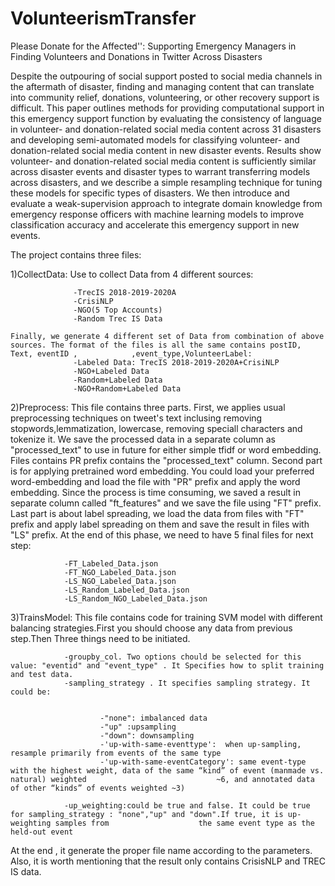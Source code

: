 # VolunteerismTransfer
Please Donate for the Affected'': Supporting Emergency Managers in Finding Volunteers and Donations in Twitter Across Disasters

Despite the outpouring of social support posted to social media channels in the aftermath of disaster, finding and managing content that can translate into community relief, donations, volunteering, or other recovery support is difficult.
This paper outlines methods for providing computational support in this emergency support function by evaluating the consistency of language in volunteer- and donation-related social media content across 31 disasters and developing semi-automated models for classifying volunteer- and donation-related social media content in new disaster events.
Results show volunteer- and donation-related social media content is sufficiently similar across disaster events and disaster types to warrant transferring models across disasters, and we describe a simple resampling technique for tuning these models for specific types of disasters.
We then introduce and evaluate a weak-supervision approach to integrate domain knowledge from emergency response officers with machine learning models to improve classification accuracy and accelerate this emergency support in new events.

The project contains three files:

  1)CollectData: Use to collect Data from 4 different sources: 
  
                  -TrecIS 2018-2019-2020A
                  -CrisiNLP
                  -NGO(5 Top Accounts)
                  -Random Trec IS Data
    
    Finally, we generate 4 different set of Data from combination of above sources. The format of the files is all the same contains postID, Text, eventID ,            ,event_type,VolunteerLabel:
                  -Labeled Data: TrecIS 2018-2019-2020A+CrisiNLP
                  -NGO+Labeled Data
                  -Random+Labeled Data
                  -NGO+Random+Labeled Data
                  
  2)Preprocess: This file contains three parts. First, we applies usual preprocessing techniques on tweet's text inclusing removing stopwords,lemmatization,           lowercase, removing speciall characters and tokenize it. We  save the processed data in a separate column as "processed_text" to use in future 
    for either simple tfidf or word embedding. Files contains PR prefix contains the "processed_text" column.
    Second part is for applying pretrained word embedding. You could load your preferred word-embedding and load the file with "PR" prefix and apply the word         embedding. Since the process is time consuming, we saved a result in separate column called "ft_features" and we save the file using "FT" prefix.
    Last part is about label spreading, we load the data from files with "FT" prefix and apply label spreading on them and save the result in files with "LS"         prefix. At the end of this phase, we need to have 5 final files for next step:
    
                -FT_Labeled_Data.json
                -FT_NGO_Labeled_Data.json
                -LS_NGO_Labeled_Data.json
                -LS_Random_Labeled_Data.json
                -LS_Random_NGO_Labeled_Data.json
                
  
  3)TrainsModel: This file contains code for training SVM model with different balancing strategies.First you should choose any data from previous step.Then Three     things need to be initiated. 
  
                -groupby_col. Two options chould be selected for this value: "eventid" and "event_type" . It Specifies how to split training and test data.
                -sampling_strategy . It specifies sampling strategy. It could be:
                
                
                        -"none": imbalanced data
                        -"up" :upsampling
                        -"down": downsampling
                        -'up-with-same-eventtype':  when up-sampling, resample primarily from events of the same type
                        -'up-with-same-eventCategory': same event-type with the highest weight, data of the same “kind” of event (manmade vs. natural) weighted                             ~6, and annotated data of other “kinds” of events weighted ~3)

                -up_weighting:could be true and false. It could be true for sampling_strategy : "none","up" and "down".If true, it is up-weighting samples from                    the same event type as the held-out event 
   At the end , it generate the proper file name according to the parameters. Also, it is worth mentioning that the result only contains CrisisNLP and TREC IS       data.
